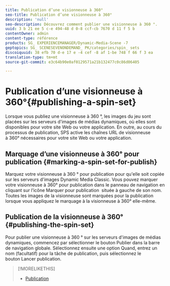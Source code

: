 ```yaml
---
title: Publication d’une visionneuse à 360°
seo-title: Publication d’une visionneuse à 360°
description: 'null'
seo-description: Découvrez comment publier une visionneuse à 360 °.
uuid: 3 b 21 ee 5 c-e 494-48 d 0-8 ccf-cb 7670 d 11 f 5 b
contentOwner: admin
content-type: référence
products: SG_ EXPERIENCEMANAGER/Dynamic-Media-Scene -7
geptopics: SG_ SCENESEVENONDEMAND_ PK/categories/spin_ sets
discoiquuid: 38 efb 70 d-e 17 e -4 cef -8 af 1-be 748 f 66 f 3 ea
translation-type: tm+mt
source-git-commit: e3c64b90e0af0129571a21b132477c0c86d06405

---
```



# Publication d’une visionneuse à 360°{#publishing-a-spin-set}

Lorsque vous publiez une visionneuse à 360 °, les images du jeu sont placées sur les serveurs d'images de médias dynamiques, où elles sont disponibles pour votre site Web ou votre application. En outre, au cours du processus de publication, SPS active les chaînes URL de visionneuse à 360° nécessaires pour votre site Web ou votre application.

## Marquage d’une visionneuse à 360° pour publication {#marking-a-spin-set-for-publish}

Marquez votre visionneuse à 360 ° pour publication pour qu'elle soit copiée sur les serveurs d'images Dynamic Media Classic. Vous pouvez marquer votre visionneuse à 360° pour publication dans le panneau de navigation en cliquant sur l’icône Marquer pour publication  située à gauche de son nom. Toutes les images de la visionneuse sont marquées pour la publication lorsque vous appliquez le marquage à la visionneuse à 360° elle-même.

## Publication de la visionneuse à 360° {#publishing-the-spin-set}

Pour publier une visionneuse à 360 ° sur les serveurs d'images de médias dynamiques, commencez par sélectionner le bouton Publier dans la barre de navigation globale. Sélectionnez ensuite une option Quand, entrez un nom (facultatif) pour la tâche de publication, puis sélectionnez le bouton Lancer publication.

>[!MORELIKETHIS]
>
>* [Publication](publishing-files.md#publishing_files)

